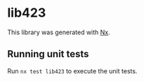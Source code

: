 # lib423

This library was generated with [Nx](https://nx.dev).

## Running unit tests

Run `nx test lib423` to execute the unit tests.

